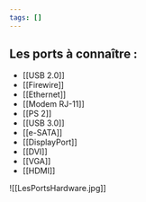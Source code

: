 ```yaml
---
tags: []
---
```


## Les ports à connaître :
- [[USB 2.0]]
- [[Firewire]]
- [[Ethernet]]
- [[Modem RJ-11]]
- [[PS 2]]
- [[USB 3.0]]
- [[e-SATA]]
- [[DisplayPort]]
- [[DVI]]
- [[VGA]]
- [[HDMI]]

![[LesPortsHardware.jpg]]

